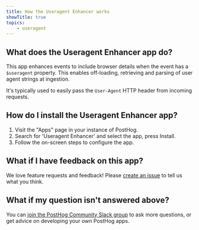 ```yaml
---
title: How the Useragent Enhancer works
showTitle: true
topics:
    - useragent
---
```


## What does the Useragent Enhancer app do?
This app enhances events to include browser details when the event has a `$useragent` property. This enables off-loading, retrieving and parsing of user agent strings at ingestion.

It's typically used to easily pass the `User-Agent` HTTP header from incoming requests.

## How do I install the Useragent Enhancer app?

1. Visit the "Apps" page in your instance of PostHog.
2. Search for 'Useragent Enhancer' and select the app, press Install.
3. Follow the on-screen steps to configure the app.

## What if I have feedback on this app?

We love feature requests and feedback! Please [create an issue](https://github.com/PostHog/posthog/issues/new?assignees=&labels=enhancement%2C+feature&template=feature_request.md) to tell us what you think. 

## What if my question isn't answered above?

You can [join the PostHog Community Slack group](/slack) to ask more questions, or get advice on developing your own PostHog apps.